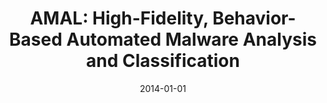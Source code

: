 ---
title: "AMAL: High-Fidelity, Behavior-Based Automated Malware Analysis and Classification"
collection: publications
permalink: /publication/2014-01-01-AMAL-High-Fidelity-Behavior-Based-Automated-Malware-Analysis-and-Classification
date: 2014-01-01
venue: 'In the proceedings of Information Security Applications - 15th International Workshop, WISA 2014, Jeju Island, Korea, August 25-27, 2014. Revised Selected Papers'
paperurl: 'https://doi.org/10.1007/978-3-319-15087-1\_9'
citation: ' David Mohaisen,  Omar Alrawi, &quot;AMAL: High-Fidelity, Behavior-Based Automated Malware Analysis and Classification.&quot; In the proceedings of Information Security Applications - 15th International Workshop, WISA 2014, Jeju Island, Korea, August 25-27, 2014. Revised Selected Papers, 2014 (BEST PAPER AWARD).'
---